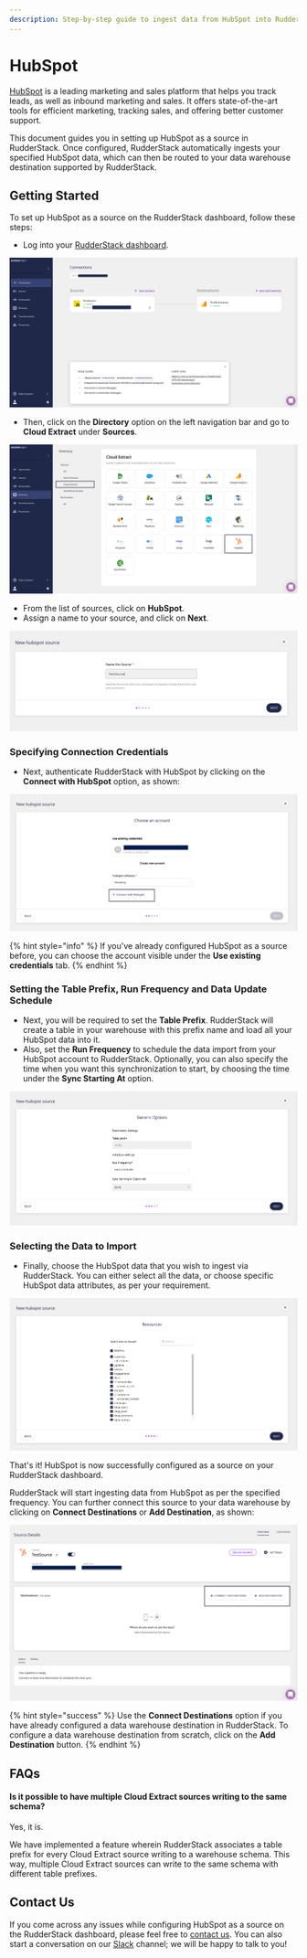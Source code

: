 ```yaml
---
description: Step-by-step guide to ingest data from HubSpot into RudderStack.
---
```


# HubSpot

[HubSpot](https://www.hubspot.com/) is a leading marketing and sales platform that helps you track leads, as well as inbound marketing and sales. It offers state-of-the-art tools for efficient marketing, tracking sales, and offering better customer support.

This document guides you in setting up HubSpot as a source in RudderStack. Once configured, RudderStack automatically ingests your specified HubSpot data, which can then be routed to your data warehouse destination supported by RudderStack.

## Getting Started

To set up HubSpot as a source on the RudderStack dashboard, follow these steps:

* Log into your [RudderStack dashboard](https://app.rudderlabs.com/signup?type=freetrial).

![](../.gitbook/assets/1%20%2815%29%20%281%29.png)

* Then, click on the **Directory** option on the left navigation bar and go to **Cloud Extract** under **Sources**.

![](../.gitbook/assets/2%20%2818%29.png)

* From the list of sources, click on **HubSpot**.
* Assign a name to your source, and click on **Next**.

![](../.gitbook/assets/3%20%2813%29.png)

### Specifying Connection Credentials

* Next, authenticate RudderStack with HubSpot by clicking on the **Connect with HubSpot** option, as shown: 

![](../.gitbook/assets/4%20%2815%29.png)

{% hint style="info" %}
If you've already configured HubSpot as a source before, you can choose the account visible under the **Use existing credentials** tab.
{% endhint %}

### Setting the Table Prefix, Run Frequency and Data Update Schedule

* Next, you will be required to set the **Table Prefix**. RudderStack will create a table in your warehouse with this prefix name and load all your HubSpot data into it. 
* Also, set the **Run Frequency** to schedule the data import from your HubSpot account to RudderStack. Optionally, you can also specify the time when you want this synchronization to start, by choosing the time under the **Sync Starting At** option.

![](../.gitbook/assets/5%20%2815%29.png)

### Selecting the Data to Import

* Finally, choose the HubSpot data that you wish to ingest via RudderStack. You can either select all the data, or choose specific HubSpot data attributes, as per your requirement.

![](../.gitbook/assets/6%20%2814%29.png)

That's it! HubSpot is now successfully configured as a source on your RudderStack dashboard. 

RudderStack will start ingesting data from HubSpot as per the specified frequency. You can further connect this source to your data warehouse by clicking on **Connect Destinations** or **Add Destination**, as shown:

![](../.gitbook/assets/7%20%289%29.png)

{% hint style="success" %}
Use the **Connect Destinations** option if you have already configured a data warehouse destination in RudderStack. To configure a data warehouse destination from scratch, click on the **Add Destination** button.
{% endhint %}

## FAQs

#### Is it possible to have multiple Cloud Extract sources writing to the same schema?

Yes, it is. 

We have implemented a feature wherein RudderStack associates a table prefix for every Cloud Extract source writing to a warehouse schema. This way, multiple Cloud Extract sources can write to the same schema with different table prefixes.

## Contact Us

If you come across any issues while configuring HubSpot as a source on the RudderStack dashboard, please feel free to [contact us](mailto:%20docs@rudderstack.com). You can also start a conversation on our [Slack](https://resources.rudderstack.com/join-rudderstack-slack) channel; we will be happy to talk to you!

